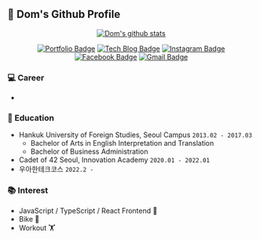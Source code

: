 ## 👋 Dom's Github Profile

<div align=center>

[![Dom's github stats](https://github-readme-stats.vercel.app/api?username=DomMorello&show_icons=true&count_private=true&theme=vue&hide=issues,contribs)](https://github.com/anuraghazra/github-readme-stats)

</div>
<div align=center>

[![Portfolio Badge](http://img.shields.io/badge/-Portfolio-black?style=flat-square&logo=github&link=https://xlffm3.github.io/portfolio/)](https://velog.io/@dom_hxrdy)
[![Tech Blog Badge](http://img.shields.io/badge/-Tech%20blog-blueviolet?style=flat-square&logo=Jekyll&link=https://xlffm3.github.io/)](https://velog.io/@dom_hxrdy)
[![Instagram Badge](https://img.shields.io/badge/-Instagram-dd2a7b?style=flat-square&logo=instagram&logoColor=white&link=https://www.instagram.com/hong___o/)](https://www.instagram.com/dom_hxrdy/)
[![Facebook Badge](https://img.shields.io/badge/Facebook-1877f2?style=flat-square&logo=facebook&logoColor=white&link=https://www.facebook.com/qkrwlsghd)](https://www.facebook.com/zuzudnf)
[![Gmail Badge](https://img.shields.io/badge/Gmail-d14836?style=flat-square&logo=Gmail&logoColor=white&link=mailto:xlffm3@gmail.com)](mailto:zuzudnf@gmail.com)

</div>

### 💻 Career
-

### 🏫 Education

- Hankuk University of Foreign Studies, Seoul Campus `2013.02 - 2017.03`
  - Bachelor of Arts in English Interpretation and Translation
  - Bachelor of Business Administration
- Cadet of 42 Seoul, Innovation Academy `2020.01 - 2022.01`
- 우아한테크코스 `2022.2 - `

### 📚 Interest

- JavaScript / TypeScript / React Frontend 🤔
- Bike 🛵
- Workout 🏋️

<!--
**DomMorello/DomMorello** is a ✨ _special_ ✨ repository because its `README.md` (this file) appears on your GitHub profile.

Here are some ideas to get you started:

- 🔭 I’m currently working on ...
- 🌱 I’m currently learning ...
- 👯 I’m looking to collaborate on ...
- 🤔 I’m looking for help with ...
- 💬 Ask me about ...
- 📫 How to reach me: ...
- 😄 Pronouns: ...
- ⚡ Fun fact: ...
-->

